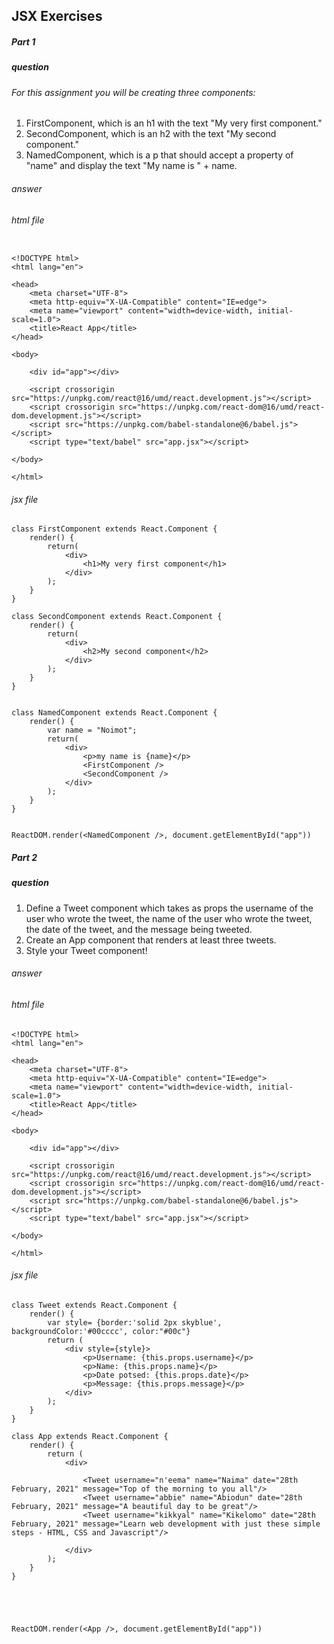 ## JSX Exercises

##### Part 1
##### question

###### For this assignment you will be creating three components:

1. FirstComponent, which is an h1 with the text "My very first component."
2. SecondComponent, which is an h2 with the text "My second component."
3. NamedComponent, which is a p that should accept a property of "name" and display the text "My name is " + name.

###### answer

###### html file
```

<!DOCTYPE html>
<html lang="en">

<head>
    <meta charset="UTF-8">
    <meta http-equiv="X-UA-Compatible" content="IE=edge">
    <meta name="viewport" content="width=device-width, initial-scale=1.0">
    <title>React App</title>
</head>

<body>

    <div id="app"></div>

    <script crossorigin src="https://unpkg.com/react@16/umd/react.development.js"></script>
    <script crossorigin src="https://unpkg.com/react-dom@16/umd/react-dom.development.js"></script>
    <script src="https://unpkg.com/babel-standalone@6/babel.js"></script>
    <script type="text/babel" src="app.jsx"></script>

</body>

</html>

```

###### jsx file

```
class FirstComponent extends React.Component {
    render() {
        return(
            <div>
                <h1>My very first component</h1>
            </div>
        );
    }
}

class SecondComponent extends React.Component {
    render() {
        return(
            <div>
                <h2>My second component</h2>
            </div>
        );
    }
}


class NamedComponent extends React.Component {
    render() {
        var name = "Noimot";
        return(
            <div> 
                <p>my name is {name}</p>
                <FirstComponent />
                <SecondComponent />
            </div>
        );
    }
}


ReactDOM.render(<NamedComponent />, document.getElementById("app"))

```

##### Part 2
##### question

1. Define a Tweet component which takes as props the username of the user who wrote the tweet, the name of the user who wrote the tweet, the date of the tweet, and the message being tweeted.
2. Create an App component that renders at least three tweets.
3. Style your Tweet component!


###### answer
###### html file

```
<!DOCTYPE html>
<html lang="en">

<head>
    <meta charset="UTF-8">
    <meta http-equiv="X-UA-Compatible" content="IE=edge">
    <meta name="viewport" content="width=device-width, initial-scale=1.0">
    <title>React App</title>
</head>

<body>

    <div id="app"></div>

    <script crossorigin src="https://unpkg.com/react@16/umd/react.development.js"></script>
    <script crossorigin src="https://unpkg.com/react-dom@16/umd/react-dom.development.js"></script>
    <script src="https://unpkg.com/babel-standalone@6/babel.js"></script>
    <script type="text/babel" src="app.jsx"></script>

</body>

</html>

```

###### jsx file

```
class Tweet extends React.Component {
    render() {
        var style= {border:'solid 2px skyblue', backgroundColor:'#00cccc', color:"#00c"}
        return (
            <div style={style}>
                <p>Username: {this.props.username}</p>
                <p>Name: {this.props.name}</p>
                <p>Date potsed: {this.props.date}</p>
                <p>Message: {this.props.message}</p>
            </div>
        );
    }
}

class App extends React.Component {
    render() {
        return (
            <div>

                <Tweet username="n'eema" name="Naima" date="28th February, 2021" message="Top of the morning to you all"/>
                <Tweet username="abbie" name="Abiodun" date="28th February, 2021" message="A beautiful day to be great"/>
                <Tweet username="kikkyal" name="Kikelomo" date="28th February, 2021" message="Learn web development with just these simple steps - HTML, CSS and Javascript"/>

            </div>
        );
    }
}





ReactDOM.render(<App />, document.getElementById("app"))

```